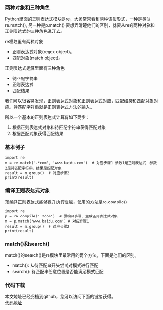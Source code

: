 ### 两种对象和三种角色
Python里面的正则表达式模块是re，大家常常看到两种语法形式，一种是类似re.match(), 另一种是p.match(),要想弄清楚他们的区别，就要从re的两种对象和正则表达式的三种角色说开去。

re模块里有两种对象
- 正则表达式对象(regex object)。
- 匹配对象(match object)。

正则表达式运算里面有三种角色
- 待匹配字符串
- 正则表达式
- 匹配结果

我们可以很容易发现，正则表达式对象和正则表达式对应，匹配结果和匹配对象对应。待匹配字符串就是正则表达式方法的输入。

所以一个基本的正则表达式计算有如下两步：
1. 根据正则表达式对象和待匹配字符串获得匹配对象
2. 根据匹配对象获得匹配结果

### 基本例子
```
import re
m = re.match('.*com', 'www.baidu.com')  # 对应步骤1,参数1是正则表达式，参数2是待匹配字符串，结果是匹配对象
result = m.group()  # 对应步骤2
print(result)
```

### 编译正则表达式对象
预编译正则表达式能够提升执行性能，使用的方法是re.compile()
```
import re
p = re.compile('.*com')  # 预编译步骤，生成正则表达式对象
m = p.match('www.baidu.com') # 对应步骤1
result = m.group()  # 对应步骤2
print(result)
```

### match()和search()
match()的search()是re模块里最常用的两个方法，下面是他们的区别。
- match(): 从待匹配串开头尝试对模式进行匹配
- search(): 待匹配串任意位置是否能满足模式匹配

### 代码下载
本文地址已经归档到github，您可以访问下面的链接获得。  
[代码地址](https://github.com/jumper2014/Asgard/tree/master/practice/regex/20180114)